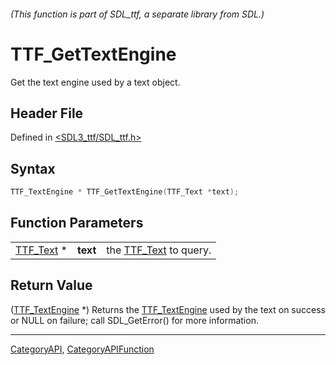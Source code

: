 ###### (This function is part of SDL_ttf, a separate library from SDL.)
# TTF_GetTextEngine

Get the text engine used by a text object.

## Header File

Defined in [<SDL3_ttf/SDL_ttf.h>](https://github.com/libsdl-org/SDL_ttf/blob/main/include/SDL3_ttf/SDL_ttf.h)

## Syntax

```c
TTF_TextEngine * TTF_GetTextEngine(TTF_Text *text);
```

## Function Parameters

|                        |          |                                    |
| ---------------------- | -------- | ---------------------------------- |
| [TTF_Text](TTF_Text) * | **text** | the [TTF_Text](TTF_Text) to query. |

## Return Value

([TTF_TextEngine](TTF_TextEngine) *) Returns the
[TTF_TextEngine](TTF_TextEngine) used by the text on success or NULL on
failure; call SDL_GetError() for more information.

----
[CategoryAPI](CategoryAPI), [CategoryAPIFunction](CategoryAPIFunction)

